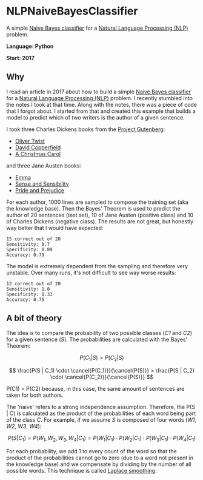 # NLPNaiveBayesClassifier
A simple [Naive Bayes classifier](https://en.wikipedia.org/wiki/Naive_Bayes_classifier) for a [Natural Language Processing (NLP)](https://en.wikipedia.org/wiki/Natural_language_processing) problem.

**Language: Python**

**Start: 2017**

## Why
I read an article in 2017 about how to build a simple [Naive Bayes classifier](https://en.wikipedia.org/wiki/Naive_Bayes_classifier) for a [Natural Language Processing (NLP)](https://en.wikipedia.org/wiki/Natural_language_processing) problem. I recently stumbled into the notes I took at that time. Along with the notes, there was a piece of code that I forgot about. I started from that and created this example that builds a model to predict which of two writers is the author of a given sentence. 

I took three Charles Dickens books from the [Project Gutenberg](https://gutenberg.org/):
- [Oliver Twist](https://gutenberg.org/ebooks/730)
- [David Copperfield](https://gutenberg.org/ebooks/766)
- [A Christmas Carol](https://gutenberg.org/ebooks/24022)

and three Jane Austen books:
- [Emma](https://www.gutenberg.org/ebooks/158)
- [Sense and Sensibility](https://www.gutenberg.org/ebooks/161)
- [Pride and Prejudice](https://www.gutenberg.org/ebooks/1342)

For each author, 1000 lines are sampled to compose the training set (aka the knowledge base). Then the Bayes' Theorem is used to predict the author of 20 sentences (test set), 10 of Jane Austen (positive class) and 10 of Charles Dickens (negative class). The results are not great, but honestly way better that I would have expected:

```
15 correct out of 20
Sensitivity: 0.7
Specificity: 0.89
Accuracy: 0.79
```

The model is extremely dependent from the sampling and therefore very unstable. Over many runs, it's not difficult to see way worse results:

```
12 correct out of 20
Sensitivity: 1.0
Specificity: 0.33
Accuracy: 0.75
```

## A bit of theory
The idea is to compare the probability of two possible classes (_C1_ and _C2_) for a given sentence (_S_). The probabilities are calculated with the Bayes' Theorem:

$$ P(C_1 | S) > P(C_2 | S) $$

$$ \frac{P(S | C_1) \cdot \cancel{P(C_1)}}{\cancel{P(S)}} > \frac{P(S | C_2) \cdot \cancel{P(C_2)}}{\cancel{P(S)}} $$

P(C1) = P(C2) because, in this case, the same amount of sentences are taken for both authors. 

The 'naive' refers to a strong independence assumption. Therefore, the P(S | C) is calculated as the product of the probabilities of each word being part of the class _C_. For example, if we assume _S_ is composed of four words (_W1_, _W2_, _W3_, _W4_):

$$ P(S | C_1) = P(W_1, W_2, W_3, W_4 | C_1) = P(W_1 | C_1) \cdot P(W_2 | C_1) \cdot P(W_3 | C_1) \cdot P(W_4 | C_1) $$

For each probability, we add 1 to every count of the word so that the product of the probabilities cannot go to zero (due to a word not present in the knowledge base) and we compensate by dividing by the number of all possible words. This technique is called [Laplace smoothing](https://en.wikipedia.org/wiki/Additive_smoothing).
